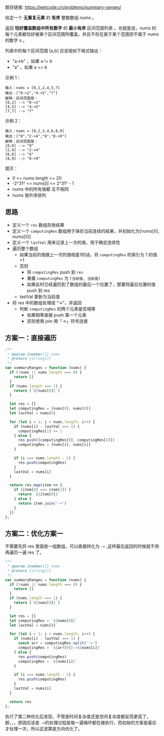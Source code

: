 题目链接: https://leetcode.cn/problems/summary-ranges/

给定一个 **无重复元素** 的 **有序** 整数数组 nums 。

返回 **恰好覆盖数组中所有数字** 的 **最小有序** 区间范围列表 。也就是说，nums 的每个元素都恰好被某个区间范围所覆盖，并且不存在属于某个范围但不属于 nums 的数字 x 。

列表中的每个区间范围 [a,b] 应该按如下格式输出：

- "a->b" ，如果 a != b
- "a" ，如果 a == b
 

示例 1：
```
输入：nums = [0,1,2,4,5,7]
输出：["0->2","4->5","7"]
解释：区间范围是：
[0,2] --> "0->2"
[4,5] --> "4->5"
[7,7] --> "7"
```
示例 2：
```
输入：nums = [0,2,3,4,6,8,9]
输出：["0","2->4","6","8->9"]
解释：区间范围是：
[0,0] --> "0"
[2,4] --> "2->4"
[6,6] --> "6"
[8,9] --> "8->9"
```

提示：
- 0 <= nums.length <= 20
- -2^31^ <= nums[i] <= 2^31^ - 1
- nums 中的所有值都 互不相同
- nums 按升序排列


## 思路
- 定义一个 `res` 数组存放结果
- 定义一个 `computingRes` 数组用于保存当前连续的结果，并初始化为[nums[0], nums[0]]
- 定义一个 `lastVal` 用来记录上一次的值，用于确定连续性
- 遍历整个数组
  - 如果当前的值跟上一次的值相差1的话，将 `computingRes` 的索引为 1 的值 +1
  - 否则
    - 将 `computingRes` push 到 `res`
    - 重置 `computingRes` 为 `[当前值, 当前值]`
    - 如果此时已经遍历到了数组的最后一个位置了，那要将最后位置的值push 到 res
  - lastVal 更新为当前值
- 将 res 中的数组处理成 “->”，并返回
  - 判断 `computingRes` 的两个元素是否相等
    - 如果相等直接 push 第一个元素
    - 否则使用 join 用「->」符号连接



## 方案一：直接遍历
```JavaScript
/**
 * @param {number[]} nums
 * @return {string[]}
 */
var summaryRanges = function (nums) {
  if (!nums || nums.length === 0) {
    return []
  }
  if (nums.length === 1) {
    return [`${nums[0]}`]
  }

  let res = []
  let computingRes = [nums[0], nums[0]]
  let lastVal = nums[0]

  for (let i = 1; i < nums.length; i++) {
    if (nums[i] - lastVal === 1) {
      computingRes[1] += 1
    } else {
      res.push([computingRes[0], computingRes[1]])
      computingRes = [nums[i], nums[i]]
    }

    if (i === nums.length - 1) {
      res.push(computingRes)
    }
    lastVal = nums[i]
  }

  return res.map(item => {
    if (item[0] === item[1]) {
      return `${item[0]}`
    } else {
      return item.join('->')
    }
  })
};
```

## 方案二：优化方案一
不需要先将 res 里面放一组数组，可以直接转化为 `->` ,这样最后返回的时候就不用再遍历一遍 res 了。
```JavaScript
/**
 * @param {number[]} nums
 * @return {string[]}
 */
var summaryRanges = function (nums) {
  if (!nums || nums.length === 0) {
    return []
  }
  if (nums.length === 1) {
    return [`${nums[0]}`]
  }

  let res = []
  let computingRes = `${nums[0]}`
  let lastVal = nums[0]

  for (let i = 1; i < nums.length; i++) {
    if (nums[i] - lastVal === 1) {
      const arr = computingRes.split('->')
      computingRes = `${arr[0]}->${nums[i]}`
    } else {
      res.push(computingRes)
      computingRes = `${nums[i]}`
    }

    if (i === nums.length - 1) {
      res.push(computingRes)
    }
    lastVal = nums[i]
  }

  return res
};
```

执行了第二种优化后发现，不管是时间复杂度还是空间复杂度都反而更高了，额，，，原因应该是 `->`的处理过程是每一遍循环都在被执行，而初始的方案是最后才处理一次，所以这波算是方向优化了。